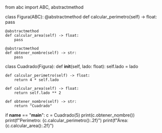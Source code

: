 from abc import ABC, abstractmethod

class Figura(ABC):
    @abstractmethod
    def calcular_perimetro(self) -> float:
        pass

    @abstractmethod
    def calcular_area(self) -> float:
        pass

    @abstractmethod
    def obtener_nombre(self) -> str:
        pass

class Cuadrado(Figura):
    def __init__(self, lado: float):
        self.lado = lado

    def calcular_perimetro(self) -> float:
        return 4 * self.lado

    def calcular_area(self) -> float:
        return self.lado ** 2

    def obtener_nombre(self) -> str:
        return "Cuadrado"

if __name__ == "__main__":
    c = Cuadrado(5)
    print(c.obtener_nombre())
    print(f"Perímetro: {c.calcular_perimetro():.2f}")
    print(f"Área: {c.calcular_area():.2f}")
